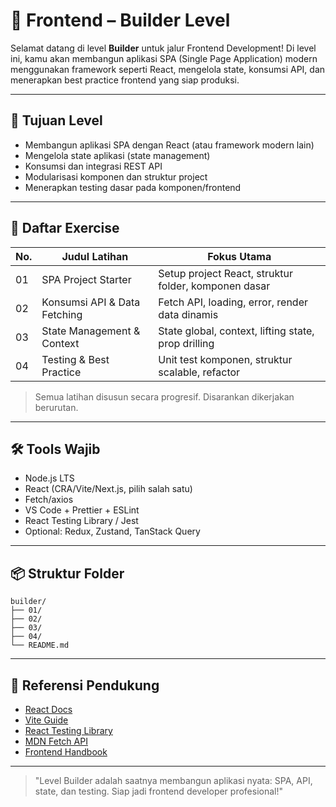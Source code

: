 # 🧱 Frontend – Builder Level

Selamat datang di level **Builder** untuk jalur Frontend Development! Di level ini, kamu akan membangun aplikasi SPA (Single Page Application) modern menggunakan framework seperti React, mengelola state, konsumsi API, dan menerapkan best practice frontend yang siap produksi.

---

## 🎯 Tujuan Level

- Membangun aplikasi SPA dengan React (atau framework modern lain)
- Mengelola state aplikasi (state management)
- Konsumsi dan integrasi REST API
- Modularisasi komponen dan struktur project
- Menerapkan testing dasar pada komponen/frontend

---

## 📁 Daftar Exercise

| No. | Judul Latihan                  | Fokus Utama                                         |
| --- | ------------------------------ | --------------------------------------------------- |
| 01  | SPA Project Starter            | Setup project React, struktur folder, komponen dasar |
| 02  | Konsumsi API & Data Fetching   | Fetch API, loading, error, render data dinamis       |
| 03  | State Management & Context     | State global, context, lifting state, prop drilling  |
| 04  | Testing & Best Practice        | Unit test komponen, struktur scalable, refactor      |

> Semua latihan disusun secara progresif. Disarankan dikerjakan berurutan.

---

## 🛠 Tools Wajib

- Node.js LTS
- React (CRA/Vite/Next.js, pilih salah satu)
- Fetch/axios
- VS Code + Prettier + ESLint
- React Testing Library / Jest
- Optional: Redux, Zustand, TanStack Query

---

## 📦 Struktur Folder

```
builder/
├── 01/
├── 02/
├── 03/
├── 04/
└── README.md
```

---

## 🔗 Referensi Pendukung

- [React Docs](https://react.dev/)
- [Vite Guide](https://vitejs.dev/guide/)
- [React Testing Library](https://testing-library.com/docs/react-testing-library/intro/)
- [MDN Fetch API](https://developer.mozilla.org/en-US/docs/Web/API/Fetch_API)
- [Frontend Handbook](https://frontendmasters.com/books/front-end-handbook/2019/)

---

> "Level Builder adalah saatnya membangun aplikasi nyata: SPA, API, state, dan testing. Siap jadi frontend developer profesional!"

